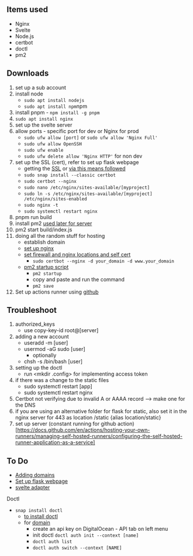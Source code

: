 ## Items used
- Nginx
- Svelte
- Node.js
- certbot
- doctl
- pm2

## Downloads
1. set up a sub account
2. install node
   - ```sudo apt install nodejs```
   - ```sudo apt install npm```npm 
3. install pnpm - ```npm install -g pnpm```
4. ```sudo apt install nginx```
5. set up the svelte server
6. allow ports - specific port for dev or Nginx for prod 
   - ```sudo ufw allow [port]``` or ```sudo ufw allow 'Nginx Full'```
   - ```sudo ufw allow OpenSSH```
   - ```sudo ufw enable```
   - ```sudo ufw delete allow 'Nginx HTTP'``` for non dev
7. set up the SSL (cert), refer to set up flask webpage
   - getting the [SSL](https://www.digitalocean.com/community/tutorials/how-to-create-a-self-signed-ssl-certificate-for-nginx-in-ubuntu-22-04#step-2-%E2%80%93-configuring-nginx-to-use-ssl) or [via this means followed](https://www.youtube.com/watch?v=ghZXFyIyK1o&t=154s)
   - ```sudo snap install --classic certbot``` 
   - ```sudo certbot --nginx```
   - ```sudo nano /etc/nginx/sites-available/[myproject]```
   - ```sudo ln -s /etc/nginx/sites-available/[myproject] /etc/nginx/sites-enabled```
   - ```sudo nginx -t```
   - ```sudo systemctl restart nginx```
8. pnpm run build
9. install pm2 [used later for server](https://dev.to/theether0/deploy-sveltekit-with-node-adapter-on-linux-sever-n)
10. pm2 start build/index.js
11. doing all the random stuff for hosting
    - establish domain
    - [set up nginx](https://pm2.keymetrics.io/docs/tutorials/pm2-nginx-production-setup)
    - [set firewall and nginx locations and self cert](https://www.digitalocean.com/community/tutorials/how-to-serve-flask-applications-with-gunicorn-and-nginx-on-ubuntu-22-04)
      - ```sudo certbot --nginx -d your_domain -d www.your_domain```
    - [pm2 startup script](https://pm2.keymetrics.io/docs/usage/startup/)
        - ```pm2 startup```
        - copy and paste and run the command 
        - ```pm2 save```
12. Set up actions runner using [github](https://www.youtube.com/watch?v=V2YYhGn3MGo&t=1102s)

## Troubleshoot

1. authorized_keys
   - use copy-key-id root@[server]
2. adding a new account
   - useradd -m [user]
   - usermod -aG sudo [user]
      - optionally
   - chsh -s /bin/bash [user]
3. setting up the doctl
   - run <mkdir .config> for implementing access token
4. if there was a change to the static files
   - sudo systemctl restart [app]
   - sudo systemctl restart nginx
5. Certbot not verifying due to invalid A or AAAA record --> make one for the DNS
6. if you are using an alternative folder for flask for static, also set it in the nginx server for 443 as location /static {alias location/static}
7. set up server (constant running for github action)[https://docs.github.com/en/actions/hosting-your-own-runners/managing-self-hosted-runners/configuring-the-self-hosted-runner-application-as-a-service]


## To Do
- [Adding domains](https://docs.digitalocean.com/products/networking/dns/how-to/add-domains/)
- [Set up flask webpage](https://www.digitalocean.com/community/tutorials/how-to-serve-flask-applications-with-gunicorn-and-nginx-on-ubuntu-22-04)
- [svelte adapter](https://kit.svelte.dev/docs/adapter-node)


Doctl
- ```snap install doctl```
   - [to install doctl](https://docs.digitalocean.com/reference/doctl/how-to/install/)
   - for [domain](https://docs.digitalocean.com/reference/api/create-personal-access-token/)
      - create an api key on DigitalOcean - API tab on left menu
      - init doctl ```doctl auth init --context [name]```
      - ```doctl auth list```
      - ```doctl auth switch --context [NAME]```